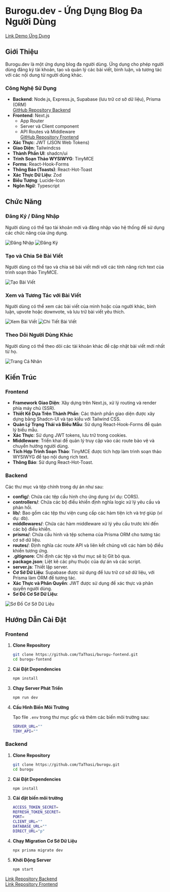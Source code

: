 # Burogu.dev - Ứng Dụng Blog Đa Người Dùng

[Link Demo Ứng Dụng](https://burogu-fontend.vercel.app/)

## Giới Thiệu

Burogu.dev là một ứng dụng blog đa người dùng. Ứng dụng cho phép người dùng đăng ký tài khoản, tạo và quản lý các bài viết, bình luận, và tương tác với các nội dung từ người dùng khác.

### Công Nghệ Sử Dụng
- **Backend**: Node.js, Express.js, Supabase (lưu trữ cơ sở dữ liệu), Prisma (ORM)  
  [GitHub Repository Backend](https://github.com/TaThasi/burogu)
- **Frontend**: Next.js 
  - App Router
  - Server và Client component
  - API Routes và Middleware  
  [GitHub Repository Frontend](https://github.com/TaThasi/burogu-fontend)
- **Xác Thực**: JWT (JSON Web Tokens)
- **Giao Diện**: Tailwindcss
- **Thành Phần UI**: shadcn/ui
- **Trình Soạn Thảo WYSIWYG**: TinyMCE
- **Forms**: React-Hook-Forms
- **Thông Báo (Toasts)**: React-Hot-Toast
- **Xác Thực Dữ Liệu**: Zod
- **Biểu Tượng**: Lucide-Icon
- **Ngôn Ngữ**: Typescript

## Chức Năng

### Đăng Ký / Đăng Nhập

Người dùng có thể tạo tài khoản mới và đăng nhập vào hệ thống để sử dụng các chức năng của ứng dụng.

![Đăng Nhập](https://github.com/TaThasi/burogu-fontend/assets/120630656/5de88ca8-b197-44db-a22d-c4898da0031d)
![Đăng Ký](https://github.com/TaThasi/burogu-fontend/assets/120630656/655058a1-4043-4af6-a0e5-6f9e08d6018f)

### Tạo và Chia Sẻ Bài Viết

Người dùng có thể tạo và chia sẻ bài viết mới với các tính năng rich text của trình soạn thảo TinyMCE.

![Tạo Bài Viết](https://github.com/TaThasi/burogu-fontend/assets/120630656/b06f10e7-2e35-460f-a954-25eabd9bceb0)

### Xem và Tương Tác với Bài Viết

Người dùng có thể xem các bài viết của mình hoặc của người khác, bình luận, upvote hoặc downvote, và lưu trữ bài viết yêu thích.

![Xem Bài Viết](https://github.com/TaThasi/burogu-fontend/assets/120630656/c6710f8e-903c-467c-9571-e27f12a584d0)
![Chi Tiết Bài Viết](https://github.com/TaThasi/burogu-fontend/assets/120630656/33198e4d-ed94-47bd-9326-a12e12e19b6d)

### Theo Dõi Người Dùng Khác

Người dùng có thể theo dõi các tài khoản khác để cập nhật bài viết mới nhất từ họ.

![Trang Cá Nhân](https://github.com/TaThasi/burogu-fontend/assets/120630656/2766e43a-84e1-4c6d-9152-10c0e1db21e2)

## Kiến Trúc

### Frontend
- **Framework Giao Diện**: Xây dựng trên Next.js, xử lý routing và render phía máy chủ (SSR).
- **Thiết Kế Dựa Trên Thành Phần**: Các thành phần giao diện được xây dựng bằng Shadcn-UI và tạo kiểu với Tailwind CSS.
- **Quản Lý Trạng Thái và Biểu Mẫu**: Sử dụng React-Hook-Forms để quản lý biểu mẫu.
- **Xác Thực**: Sử dụng JWT tokens, lưu trữ trong cookies.
- **Middleware**: Triển khai để quản lý truy cập vào các route bảo vệ và chuyển hướng người dùng.
- **Tích Hợp Trình Soạn Thảo**: TinyMCE được tích hợp làm trình soạn thảo WYSIWYG để tạo nội dung rich text.
- **Thông Báo**: Sử dụng React-Hot-Toast.

### Backend
Các thư mục và tệp chính trong dự án như sau:
- **config/**: Chứa các tệp cấu hình cho ứng dụng (ví dụ: CORS).
- **controllers/**: Chứa các bộ điều khiển định nghĩa logic xử lý yêu cầu và phản hồi.
- **lib/**: Bao gồm các tệp thư viện cung cấp các hàm tiện ích và trợ giúp (ví dụ: db).
- **middlewares/**: Chứa các hàm middleware xử lý yêu cầu trước khi đến các bộ điều khiển.
- **prisma/**: Chứa cấu hình và tệp schema của Prisma ORM cho tương tác cơ sở dữ liệu.
- **routes/**: Định nghĩa các route API và liên kết chúng với các hàm bộ điều khiển tương ứng.
- **.gitignore**: Chỉ định các tệp và thư mục sẽ bị Git bỏ qua.
- **package.json**: Liệt kê các phụ thuộc của dự án và các script.
- **server.js**: Thiết lập server.
- **Cơ Sở Dữ Liệu**: Supabase được sử dụng để lưu trữ cơ sở dữ liệu, với Prisma làm ORM để tương tác.
- **Xác Thực và Phân Quyền**: JWT được sử dụng để xác thực và phân quyền người dùng.
- **Sơ Đồ Cơ Sở Dữ Liệu**:

![Sơ Đồ Cơ Sở Dữ Liệu](https://github.com/TaThasi/burogu/assets/120630656/9c4766db-d5fc-4d6a-b0f2-188410351c4a)

## Hướng Dẫn Cài Đặt

### Frontend

1. **Clone Repository**

    ```sh
    git clone https://github.com/TaThasi/burogu-fontend.git
    cd burogu-fontend
    ```

2. **Cài Đặt Dependencies**

    ```sh
    npm install
    ```

3. **Chạy Server Phát Triển**

    ```sh
    npm run dev
    ```

4. **Cấu Hình Biến Môi Trường**

    Tạo file `.env` trong thư mục gốc và thêm các biến môi trường sau:

    ```sh
    SERVER_URL=""
    TINY_API=""
    ```

### Backend

1. **Clone Repository**

    ```sh
    git clone https://github.com/TaThasi/burogu.git
    cd burogu
    ```

2. **Cài Đặt Dependencies**

    ```sh
    npm install
    ```

3. **Cài đặt biến môi trường**

    ```sh
    ACCESS_TOKEN_SECRET=
    REFRESH_TOKEN_SECRET=
    PORT=
    CLIENT_URL=""
    DATABASE_URL=""
    DIRECT_URL="p"
    ```

4. **Chạy Migration Cơ Sở Dữ Liệu**

    ```sh
    npx prisma migrate dev
    ```

5. **Khởi Động Server**

    ```sh
    npm start
    ```

[Link Repository Backend](https://github.com/TaThasi/burogu)  
[Link Repository Frontend](https://github.com/TaThasi/burogu-fontend)

